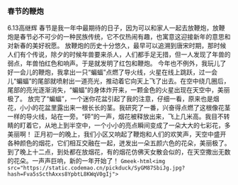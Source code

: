 ### 春节的鞭炮
6.13高继辉
春节是我一年中最期待的日子，因为可以和家人一起去放鞭炮，放鞭炮是春节必不可少的一种民族传统，它不仅热闹有趣，也寓意这迎接新年的意思和对新春的美好祝愿。
放鞭炮的历史十分悠久，最早可以追溯到唐宋时期，那时候人们有个传说，除夕的时候年兽要来杀人，人们都手足无措，但一人发现了年兽的弱点，年兽怕红色和响声。于是就发明了红包和鞭炮。
今年也不例外，我玩儿了好一会儿的鞭炮，我拿出一只“蝙蝠”点燃了导火线，火星在线上跳跃，过一会儿“蝙蝠”的尾部就喷射出一道亮光，推动着它向天上飞了出去。在空中绕几圈后，尾部的亮光逐渐消失，“蝙蝠”的身体炸开来，一颗金色的火星出现在天空中，美丽极了。
放完了“蝙蝠”，一个迷你花盆引起了我的注意，仔细一看，原来也是烟花，小小的花盆里露出来一根长长的茎。我研究了一番，兴奋得点燃了这根像花茎一样的导火线，站在一旁。“砰”的一声，烟花被释放出来，飞上几米高。我目不转睛的盯着它，从地上到半空中，一个小小的亮点瞬间变成了一朵大大的七彩花，多美丽啊！
正月初一的晚上，我们小区又响起了鞭炮和人们的欢笑声，天空中盛开各种颜色的烟花，它们相互交融在一起，迸发出一朵五颜六色的花朵，美丽极了。
到了晚上十二点，到处都在放烟花，有的烟花仿佛天女散会似的，在天空撒出无数的花朵。一声声巨响，新的一年开始了！
`Gmeek-html<img src="https://static.codemao.cn/pickduck/SyGM87SbiJg.jpg?hash=Fva5sScthAxxs8YpbtL8KWqV0gIj">`